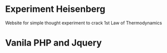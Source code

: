 # Experiment Heisenberg
Website for simple thought experiment to crack 1st Law of Thermodynamics

# Vanila PHP and Jquery
